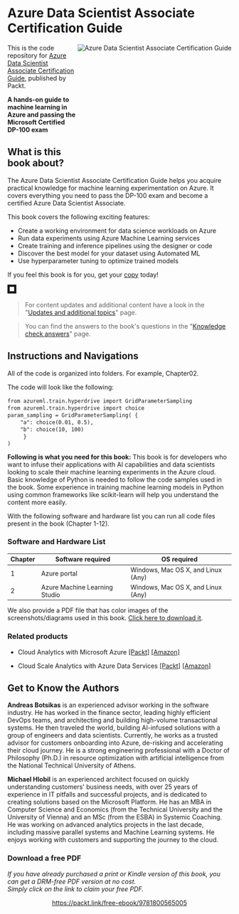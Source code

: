 


# Azure Data Scientist Associate Certification Guide	

<a href="https://www.packtpub.com/product/azure-data-scientist-associate-certification-guide/9781800565005"><img src="https://static.packt-cdn.com/products/9781800565005/cover/smaller" alt="Azure Data Scientist Associate Certification Guide" height="256px" align="right"></a>

This is the code repository for [Azure Data Scientist Associate Certification Guide](https://www.packtpub.com/product/azure-data-scientist-associate-certification-guide/9781800565005), published by Packt.

**A hands-on guide to machine learning in Azure and passing the Microsoft Certified DP-100 exam**

## What is this book about?
The Azure Data Scientist Associate Certification Guide helps you acquire practical knowledge for machine learning experimentation on Azure. It covers everything you need to pass the DP-100 exam and become a certified Azure Data Scientist Associate.

This book covers the following exciting features: 
* Create a working environment for data science workloads on Azure
* Run data experiments using Azure Machine Learning services
* Create training and inference pipelines using the designer or code
* Discover the best model for your dataset using Automated ML
* Use hyperparameter tuning to optimize trained models

If you feel this book is for you, get your [copy](https://www.amazon.com/dp/1800565003) today!

<a href="https://www.packtpub.com/?utm_source=github&utm_medium=banner&utm_campaign=GitHubBanner"><img src="https://raw.githubusercontent.com/PacktPublishing/GitHub/master/GitHub.png" alt="https://www.packtpub.com/" border="5" /></a>

> For content updates and additional content have a look in the "[Updates and additional topics](./Updates-and-additions.md)" page.

> You can find the answers to the book's questions in the "[Knowledge check answers](./Knowledge-check-answers.md)" page.

## Instructions and Navigations
All of the code is organized into folders. For example, Chapter02.

The code will look like the following:
```
from azureml.train.hyperdrive import GridParameterSampling
from azureml.train.hyperdrive import choice
param_sampling = GridParameterSampling( {
	"a": choice(0.01, 0.5),
	"b": choice(10, 100)
     }
)
```

**Following is what you need for this book:**
This book is for developers who want to infuse their applications with AI capabilities and data scientists looking to scale their machine learning experiments in the Azure cloud. Basic knowledge of Python is needed to follow the code samples used in the book. Some experience in training machine learning models in Python using common frameworks like scikit-learn will help you understand the content more easily.

With the following software and hardware list you can run all code files present in the book (Chapter 1-12).

### Software and Hardware List

| Chapter  | Software required                   | OS required                        |
| -------- | ------------------------------------| -----------------------------------|
| 1        | Azure portal                    | Windows, Mac OS X, and Linux (Any) |
| 2        | Azure Machine Learning Studio            | Windows, Mac OS X, and Linux (Any) |

We also provide a PDF file that has color images of the screenshots/diagrams used in this book. [Click here to download it](https://static.packt-cdn.com/downloads/9781800565005_ColorImages.pdf).

### Related products
* Cloud Analytics with Microsoft Azure [[Packt]](https://www.packtpub.com/product/cloud-analytics-with-microsoft-azure/9781839216404) [[Amazon]](https://www.amazon.com/dp/1839216409)

* Cloud Scale Analytics with Azure Data Services [[Packt]](https://www.packtpub.com/product/cloud-scale-analytics-with-azure-data-services/9781800562936) [[Amazon]](https://www.amazon.com/dp/1800562934)

## Get to Know the Authors
**Andreas Botsikas**
is an experienced advisor working in the software industry. He has worked in the finance sector, leading highly efficient DevOps teams, and architecting and building high-volume transactional systems. He then traveled the world, building AI-infused solutions with a group of engineers and data scientists. Currently, he works as a trusted advisor for customers onboarding into Azure, de-risking and accelerating their cloud journey. He is a strong engineering professional with a Doctor of Philosophy (Ph.D.) in resource optimization with artificial intelligence from the National Technical University of Athens.

**Michael Hlobil**
is an experienced architect focused on quickly understanding customers' business needs, with over 25 years of experience in IT pitfalls and successful projects, and is dedicated to creating solutions based on the Microsoft Platform. He has an MBA in Computer Science and Economics (from the Technical University and the University of Vienna) and an MSc (from the ESBA) in Systemic Coaching. He was working on advanced analytics projects in the last decade, including massive parallel systems and Machine Learning systems. He enjoys working with customers and supporting the journey to the cloud.


### Download a free PDF

 <i>If you have already purchased a print or Kindle version of this book, you can get a DRM-free PDF version at no cost.<br>Simply click on the link to claim your free PDF.</i>
<p align="center"> <a href="https://packt.link/free-ebook/9781800565005">https://packt.link/free-ebook/9781800565005 </a> </p>